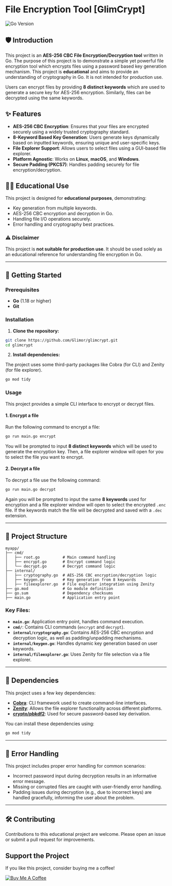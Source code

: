 
# File Encryption Tool [GlimCrypt]

![Go Version](https://img.shields.io/github/go-mod/go-version/Glimor/glimcrypt) 

## 🛡️ Introduction

This project is an **AES-256 CBC File Encryption/Decryption tool** written in Go. The purpose of this project is to demonstrate a simple yet powerful file encryption tool which encrypts files using a password based key generation mechanism. This project is **educational** and aims to provide an understanding of cryptography in Go. It is not intended for production use.

Users can encrypt files by providing **8 distinct keywords** which are used to generate a secure key for AES-256 encryption. Similarly, files can be decrypted using the same keywords.

## ✨ Features

- **AES-256 CBC Encryption**: Ensures that your files are encrypted securely using a widely trusted cryptography standard.
- **8-Keyword Based Key Generation**: Users generate keys dynamically based on inputted keywords, ensuring unique and user-specific keys.
- **File Explorer Support**: Allows users to select files using a GUI-based file explorer.
- **Platform Agnostic**: Works on **Linux**, **macOS**, and **Windows**.
- **Secure Padding (PKCS7)**: Handles padding securely for file encryption/decryption.

## 🧑‍🏫 Educational Use

This project is designed for **educational purposes**, demonstrating:
- Key generation from multiple keywords.
- AES-256 CBC encryption and decryption in Go.
- Handling file I/O operations securely.
- Error handling and cryptography best practices.

### ⚠️ Disclaimer

This project is **not suitable for production use**. It should be used solely as an educational reference for understanding file encryption in Go. 

---

## 🚀 Getting Started

### Prerequisites

- **Go** (1.18 or higher)
- **Git**

### Installation

1. **Clone the repository:**

```bash
git clone https://github.com/Glimor/glimcrypt.git
cd glimcrypt
```

2. **Install dependencies:**

The project uses some third-party packages like Cobra (for CLI) and Zenity (for file explorer).

```bash
go mod tidy
```

### Usage

This project provides a simple CLI interface to encrypt or decrypt files.

#### 1. **Encrypt a file**

Run the following command to encrypt a file:

```bash
go run main.go encrypt
```

You will be prompted to input **8 distinct keywords** which will be used to generate the encryption key. Then, a file explorer window will open for you to select the file you want to encrypt.

#### 2. **Decrypt a file**

To decrypt a file use the following command:

```bash
go run main.go decrypt
```

Again you will be prompted to input the same **8 keywords** used for encryption and a file explorer window will open to select the encrypted `.enc` file. If the keywords match the file will be decrypted and saved with a `.dec` extension.

---

## 📂 Project Structure

```
myapp/
├── cmd/
│   ├── root.go          # Main command handling
│   ├── encrypt.go       # Encrypt command logic
│   └── decrypt.go       # Decrypt command logic
├── internal/
│   ├── cryptography.go  # AES-256 CBC encryption/decryption logic
│   ├── keygen.go        # Key generation from 8 keywords
│   ├── fileexplorer.go  # File explorer integration using Zenity
├── go.mod               # Go module definition
├── go.sum               # Dependency checksums
├── main.go              # Application entry point
```

### Key Files:

- **`main.go`**: Application entry point, handles command execution.
- **`cmd/`**: Contains CLI commands (`encrypt` and `decrypt`).
- **`internal/cryptography.go`**: Contains AES-256 CBC encryption and decryption logic, as well as padding/unpadding mechanisms.
- **`internal/keygen.go`**: Handles dynamic key generation based on user keywords.
- **`internal/fileexplorer.go`**: Uses Zenity for file selection via a file explorer.

---

## 🔧 Dependencies

This project uses a few key dependencies:

- **[Cobra](https://github.com/spf13/cobra)**: CLI framework used to create command-line interfaces.
- **[Zenity](https://github.com/ncruces/zenity)**: Allows the file explorer functionality across different platforms.
- **[crypto/pbkdf2](https://pkg.go.dev/golang.org/x/crypto/pbkdf2)**: Used for secure password-based key derivation.

You can install these dependencies using:

```bash
go mod tidy
```

---

## 🚨 Error Handling

This project includes proper error handling for common scenarios:
- Incorrect password input during decryption results in an informative error message.
- Missing or corrupted files are caught with user-friendly error handling.
- Padding issues during decryption (e.g., due to incorrect keys) are handled gracefully, informing the user about the problem.

---

## 🛠️ Contributing

Contributions to this educational project are welcome. Please open an issue or submit a pull request for improvements.

## Support the Project

If you like this project, consider buying me a coffee!

[![Buy Me A Coffee](https://cdn.buymeacoffee.com/buttons/v2/default-yellow.png)](https://www.buymeacoffee.com/glimor)